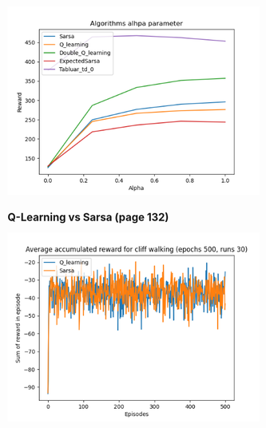 ![Alpha parameter study for tic tac toe](./alpha_parameter_search.png)

## Q-Learning vs Sarsa (page 132)
![Q-Learning vs Sarsa](./Q_learning_Sarsa_cliff_walking.png)
